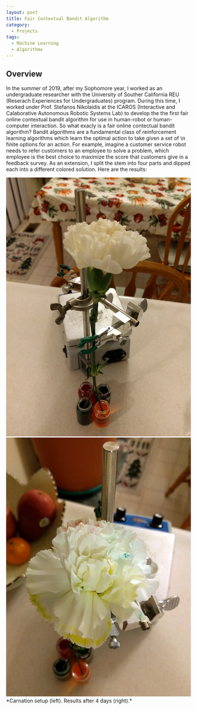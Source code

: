 ```yaml
---
layout: post
title: Fair Contextual Bandit Algorithm
category:
  - Projects
tags:
  - Machine Learning
  - Algorithms
---
```


## Overview
In the summer of 2019, after my Sophomore year, I worked as an undergraduate researcher with the University of Souther California REU (Reserach Experiences for Undergraduates) program.  During this time, I worked under Prof. Stefanos Nikolaidis at the ICAROS (Interactive and Calaborative Autonomous Robotic Systems Lab) to develop the the first fair online contextual bandit algorithm for use in human-robot or human-computer interaction.  So what exacly is a fair online contectual bandit algorithm? Bandit algorithms are a fundamental class of reinforcement learning algorithms which learn the optimal action to take given a set of \\n finite options for an action.  For example, imagine a customer service robot needs to refer customers to an employee to solve a problem, which employee is the best choice to maximize the score that customers give in a feedback survey.  <!--more-->
As an extension, I split the stem into four parts and dipped each into a different colored solution. Here are the results:

<div class="center">
    <img src="/assets/img/carnation/carnation1.jpg" alt="Initial carnation setup" class="three-image-row">
    <img src="/assets/img/carnation/carnation2.jpg" alt="Resulting carnation" class="three-image-row">
</div>
*Carnation setup (left). Results after 4 days (right).*
